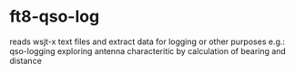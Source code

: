 # ft8-qso-log
reads wsjt-x text files and extract data for logging or other purposes
e.g.:
qso-logging
exploring antenna characteritic by calculation of bearing and distance 
